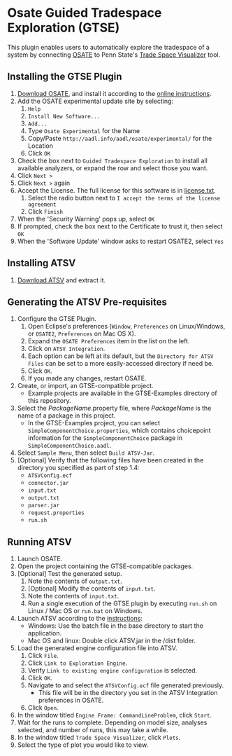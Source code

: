 # Osate Guided Tradespace Exploration (GTSE)

This plugin enables users to automatically explore the tradespace of a system by connecting [OSATE](http://osate.org/) to Penn State's [Trade Space Visualizer](http://www.atsv.psu.edu/) tool.

## Installing the GTSE Plugin

1. [Download OSATE](http://aadl.info/aadl/osate/stable/latest/products/), and install it according to the [online instructions](http://osate.org/download-and-install.html).
2. Add the OSATE experimental update site by selecting:
    1. `Help`
    2. `Install New Software...`
    3. `Add...`
    4. Type `Osate Experimental` for the Name
    5. Copy/Paste `http://aadl.info/aadl/osate/experimental/` for the Location
    6. Click `OK`
3. Check the box next to `Guided Tradespace Exploration` to install all available analyzers, or expand the row and select those you want.
4. Click `Next >`
5. Click `Next >` again
6. Accept the License. The full license for this software is in [license.txt](https://github.com/osate/osate2-gtse/blob/master/license.txt).
    1. Select the radio button next to `I accept the terms of the license agreement`
    2. Click `Finish`
7. When the 'Security Warning' pops up, select `OK`
8. If prompted, check the box next to the Certificate to trust it, then select `OK`
9. When the 'Software Update' window asks to restart OSATE2, select `Yes`

## Installing ATSV

1. [Download ATSV](http://www.atsv.psu.edu/download.html) and extract it.

## Generating the ATSV Pre-requisites

1. Configure the GTSE Plugin.
    1. Open Eclipse's preferences (`Window`, `Preferences` on Linux/Windows, or `OSATE2`, `Preferences` on Mac OS X).
    2. Expand the `OSATE Preferences` item in the list on the left.
    3. Click on `ATSV Integration`.
    4. Each option can be left at its default, but the `Directory for ATSV Files` can be set to a more easily-accessed directory if need be.
    5. Click `OK`.
    6. If you made any changes, restart OSATE.
2. Create, or import, an GTSE-compatible project.
    * Example projects are available in the GTSE-Examples directory of this repository.
3. Select the *PackageName*.property file, where *PackageName* is the name of a package in this project.
    * In the GTSE-Examples project, you can select `SimpleComponentChoice.properties`, which contains choicepoint information for the `SimpleComponentChoice` package in `SimpleComponentChoice.aadl`.
4. Select `Sample Menu`, then select `Build ATSV-Jar`.
5. [Optional] Verify that the following files have been created in the directory you specified as part of step 1.4:
    * `ATSVConfig.ecf`
    * `connector.jar`
    * `input.txt`
    * `output.txt`
    * `parser.jar`
    * `request.properties`
    * `run.sh`

## Running ATSV

1. Launch OSATE.
2. Open the project containing the GTSE-compatible packages.
3. [Optional] Test the generated setup.
    1. Note the contents of `output.txt`.
    2. [Optional] Modify the contents of `input.txt`.
    3. Note the contents of `input.txt`.
    4. Run a single execution of the GTSE plugin by executing `run.sh` on Linux / Mac OS or `run.bat` on Windows.
4. Launch ATSV according to the [instructions](http://www.atsv.psu.edu/download.html):
    * Windows: Use the batch file in the base directory to start the application.
    * Mac OS and linux: Double click ATSV.jar in the /dist folder.
5. Load the generated engine configuration file into ATSV.
    1. Click `File`.
    2. Click `Link to Exploration Engine`.
    3. Verify `Link to existing engine configuration` is selected.
    4. Click `OK`.
    5. Navigate to and select the `ATSVConfig.ecf` file generated previously.
        * This file will be in the directory you set in the ATSV Integration preferences in OSATE.
    6. Click `Open`.
6. In the window titled `Engine Frame: CommandLineProblem`, click `Start`.
7. Wait for the runs to complete. Depending on model size, analyses selected, and number of runs, this may take a while.
8. In the window titled `Trade Space Visualizer`, click `Plots`.
9. Select the type of plot you would like to view.
